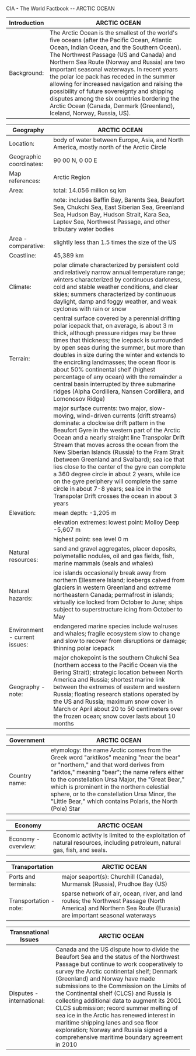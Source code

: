 CIA - The World Factbook -- ARCTIC OCEAN

| Introduction | ARCTIC OCEAN |
| --- | --- |
| Background: | The Arctic Ocean is the smallest of the world's five oceans (after the Pacific Ocean, Atlantic Ocean, Indian Ocean, and the Southern Ocean). The Northwest Passage (US and Canada) and Northern Sea Route (Norway and Russia) are two important seasonal waterways. In recent years the polar ice pack has receded in the summer allowing for increased navigation and raising the possibility of future sovereignty and shipping disputes among the six countries bordering the Arctic Ocean (Canada, Denmark (Greenland), Iceland, Norway, Russia, US). |

| Geography | ARCTIC OCEAN |
| --- | --- |
| Location: | body of water between Europe, Asia, and North America, mostly north of the Arctic Circle |
| Geographic coordinates: | 90 00 N, 0 00 E |
| Map references: | Arctic Region |
| Area: | total: 14.056 million sq km |
| | note: includes Baffin Bay, Barents Sea, Beaufort Sea, Chukchi Sea, East Siberian Sea, Greenland Sea, Hudson Bay, Hudson Strait, Kara Sea, Laptev Sea, Northwest Passage, and other tributary water bodies |
| Area - comparative: | slightly less than 1.5 times the size of the US |
| Coastline: | 45,389 km |
| Climate: | polar climate characterized by persistent cold and relatively narrow annual temperature range; winters characterized by continuous darkness, cold and stable weather conditions, and clear skies; summers characterized by continuous daylight, damp and foggy weather, and weak cyclones with rain or snow |
| Terrain: | central surface covered by a perennial drifting polar icepack that, on average, is about 3 m thick, although pressure ridges may be three times that thickness; the icepack is surrounded by open seas during the summer, but more than doubles in size during the winter and extends to the encircling landmasses; the ocean floor is about 50% continental shelf (highest percentage of any ocean) with the remainder a central basin interrupted by three submarine ridges (Alpha Cordillera, Nansen Cordillera, and Lomonosov Ridge) |
| | major surface currents: two major, slow-moving, wind-driven currents (drift streams) dominate: a clockwise drift pattern in the Beaufort Gyre in the western part of the Arctic Ocean and a nearly straight line Transpolar Drift Stream that moves across the ocean from the New Siberian Islands (Russia) to the Fram Strait (between Greenland and Svalbard); sea ice that lies close to the center of the gyre can complete a 360 degree circle in about 2 years, while ice on the gyre periphery will complete the same circle in about 7-8 years; sea ice in the Transpolar Drift crosses the ocean in about 3 years |
| Elevation: | mean depth: -1,205 m |
| | elevation extremes: lowest point: Molloy Deep -5,607 m |
| | highest point: sea level 0 m |
| Natural resources: | sand and gravel aggregates, placer deposits, polymetallic nodules, oil and gas fields, fish, marine mammals (seals and whales) |
| Natural hazards: | ice islands occasionally break away from northern Ellesmere Island; icebergs calved from glaciers in western Greenland and extreme northeastern Canada; permafrost in islands; virtually ice locked from October to June; ships subject to superstructure icing from October to May |
| Environment - current issues: | endangered marine species include walruses and whales; fragile ecosystem slow to change and slow to recover from disruptions or damage; thinning polar icepack |
| Geography - note: | major chokepoint is the southern Chukchi Sea (northern access to the Pacific Ocean via the Bering Strait); strategic location between North America and Russia; shortest marine link between the extremes of eastern and western Russia; floating research stations operated by the US and Russia; maximum snow cover in March or April about 20 to 50 centimeters over the frozen ocean; snow cover lasts about 10 months |

| Government | ARCTIC OCEAN |
| --- | --- |
| Country name: | etymology: the name Arctic comes from the Greek word "arktikos" meaning "near the bear" or "northern," and that word derives from "arktos," meaning "bear"; the name refers either to the constellation Ursa Major, the "Great Bear," which is prominent in the northern celestial sphere, or to the constellation Ursa Minor, the "Little Bear," which contains Polaris, the North (Pole) Star |

| Economy | ARCTIC OCEAN |
| --- | --- |
| Economy - overview: | Economic activity is limited to the exploitation of natural resources, including petroleum, natural gas, fish, and seals. |

| Transportation | ARCTIC OCEAN |
| --- | --- |
| Ports and terminals: | major seaport(s): Churchill (Canada), Murmansk (Russia), Prudhoe Bay (US) |
| Transportation - note: | sparse network of air, ocean, river, and land routes; the Northwest Passage (North America) and Northern Sea Route (Eurasia) are important seasonal waterways |

| Transnational Issues | ARCTIC OCEAN |
| --- | --- |
| Disputes - international: | Canada and the US dispute how to divide the Beaufort Sea and the status of the Northwest Passage but continue to work cooperatively to survey the Arctic continental shelf; Denmark (Greenland) and Norway have made submissions to the Commission on the Limits of the Continental shelf (CLCS) and Russia is collecting additional data to augment its 2001 CLCS submission; record summer melting of sea ice in the Arctic has renewed interest in maritime shipping lanes and sea floor exploration; Norway and Russia signed a comprehensive maritime boundary agreement in 2010 |
